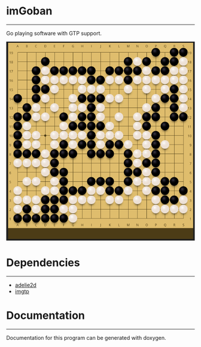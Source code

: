 # imGoban
-----------------------------------------------------------------------------------------

Go playing software with GTP support.

![alt tag](https://raw.githubusercontent.com/imalerich/imgoban/master/scrot/19x19.png)

# Dependencies
-----------------------------------------------------------------------------------------

- [adelie2d](https://github.com/imalerich/adelie2d)
- [imgtp](https://github.com/imalerich/imgtp)

# Documentation
-----------------------------------------------------------------------------------------

Documentation for this program can be generated with doxygen.
